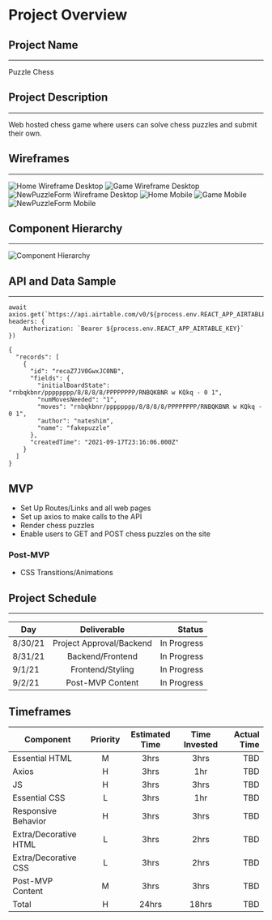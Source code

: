 # Project Overview

## Project Name
---
Puzzle Chess

## Project Description
---
Web hosted chess game where users can solve chess puzzles and submit their own.

## Wireframes
---
![Home Wireframe Desktop](https://i.ibb.co/McPj0Hn/Home.png)
![Game Wireframe Desktop](https://i.ibb.co/S65crBZ/Game.png)
![NewPuzzleForm Wireframe Desktop](https://i.ibb.co/pfSFJL8/NewLevel.png)
![Home Mobile](https://i.ibb.co/56s5GkG/X-1.png)
![Game Mobile](https://i.ibb.co/p4srcMd/X-2.png)
![NewPuzzleForm Mobile](https://i.ibb.co/cLZc5g3/X-3.png)

## Component Hierarchy
---

![Component Hierarchy](https://i.ibb.co/GcwDbPv/Untitled-Diagram-drawio.png)

## API and Data Sample
---

```
await axios.get(`https://api.airtable.com/v0/${process.env.REACT_APP_AIRTABLE_BASE}/Table%201`, headers: {
    Authorization: `Bearer ${process.env.REACT_APP_AIRTABLE_KEY}`
})
```

```
{
  "records": [
    {
      "id": "recaZ7JV0GwxJC0NB",
      "fields": {
        "initialBoardState": "rnbqkbnr/pppppppp/8/8/8/8/PPPPPPPP/RNBQKBNR w KQkq - 0 1",
        "numMovesNeeded": "1",
        "moves": "rnbqkbnr/pppppppp/8/8/8/8/PPPPPPPP/RNBQKBNR w KQkq - 0 1",
        "author": "nateshim",
        "name": "fakepuzzle"
      },
      "createdTime": "2021-09-17T23:16:06.000Z"
    }
  ]
}
```

## MVP

* Set Up Routes/Links and all web pages
* Set up axios to make calls to the API
* Render chess puzzles
* Enable users to GET and POST chess puzzles on the site

### Post-MVP
* CSS Transitions/Animations 

## Project Schedule
---

|Day| Deliverable| Status |
|-      |:--:|   -:|
|8/30/21| Project Approval/Backend | In Progress |
|8/31/21| Backend/Frontend | In Progress |
|9/1/21| Frontend/Styling | In Progress |
|9/2/21| Post-MVP Content | In Progress |

## Timeframes

|Component| Priority| Estimated Time | Time Invested | Actual Time |
|-        |  :--:   |  :--:          |   :--:        |           -:|
|Essential HTML|M|3hrs|3hrs|TBD|
|Axios|H|3hrs|1hr|TBD|
|JS|H|3hrs|3hrs|TBD|
|Essential CSS|L|3hrs|1hr|TBD|
|Responsive Behavior|H|3hrs|3hrs|TBD|
|Extra/Decorative HTML|L|3hrs|2hrs|TBD|
|Extra/Decorative CSS|L|3hrs|2hrs|TBD|
|Post-MVP Content|M|3hrs|3hrs|TBD|
|Total| H | 24hrs|18hrs|TBD|

